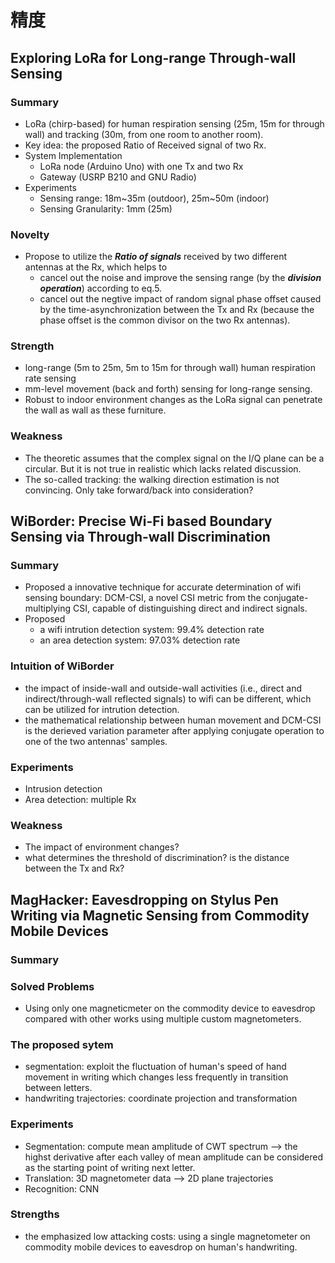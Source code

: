 # 精度
## Exploring LoRa for Long-range Through-wall Sensing
### Summary
- LoRa (chirp-based) for human respiration sensing (25m, 15m for through wall) and tracking (30m, from one room to another room).
- Key idea: the proposed Ratio of Received signal of two Rx.  
- System Implementation
  - LoRa node (Arduino Uno) with one Tx and two Rx
  - Gateway (USRP B210 and GNU Radio)
- Experiments
  - Sensing range: 18m~35m (outdoor), 25m~50m (indoor)
  - Sensing Granularity: 1mm (25m)

### Novelty
- Propose to utilize the ***Ratio of signals*** received by two different antennas at the Rx, which helps to 
  - cancel out the noise and improve the sensing range (by the ***division operation***) according to eq.5.
  - cancel out the negtive impact of random signal phase offset caused by the time-asynchronization between the Tx and Rx (because the phase offset is the common divisor on the two Rx antennas).
### Strength
- long-range (5m to 25m, 5m to 15m for through wall) human respiration rate sensing
- mm-level movement (back and forth) sensing for long-range sensing.
- Robust to indoor environment changes as the LoRa signal can penetrate the wall as wall as these furniture.
### Weakness
- The theoretic assumes that the complex signal on the I/Q plane can be a circular. But it is not true in realistic which lacks related discussion.
- The so-called tracking: the walking direction estimation is not convincing. Only take forward/back into consideration?

## WiBorder: Precise Wi-Fi based Boundary Sensing via Through-wall Discrimination
### Summary
- Proposed a innovative technique for accurate determination of wifi sensing boundary: DCM-CSI, a novel CSI metric from the conjugate-multiplying CSI, capable of distinguishing direct and indirect signals.
- Proposed 
  - a wifi intrution detection system: 99.4% detection rate 
  - an area detection system: 97.03% detection rate
### Intuition of WiBorder
- the impact of inside-wall and outside-wall activities (i.e., direct and indirect/through-wall reflected signals) to wifi can be different, which can be utilized for intrution detection.
- the mathematical relationship between human movement and DCM-CSI is the derieved variation parameter after applying conjugate operation to one of the two antennas' samples. 
### Experiments
- Intrusion detection
- Area detection: multiple Rx 

### Weakness
- The impact of environment changes?
- what determines the threshold of discrimination? is the distance between the Tx and Rx?

## MagHacker: Eavesdropping on Stylus Pen Writing via Magnetic Sensing from Commodity Mobile Devices
### Summary

### Solved Problems
- Using only one magneticmeter on the commodity device to eavesdrop compared with other works using multiple custom magnetometers.

### The proposed sytem
- segmentation: exploit the fluctuation of human's speed of hand movement in writing which changes less frequently in transition between letters.
- handwriting trajectories: coordinate projection and transformation
### Experiments
- Segmentation: compute mean amplitude of CWT spectrum --> the highst derivative after each valley of mean amplitude can be considered as the starting point of writing next letter.
- Translation: 3D magnetometer data --> 2D plane trajectories
- Recognition: CNN
### Strengths
- the emphasized low attacking costs: using a single magnetometer on commodity mobile devices to eavesdrop on human's handwriting.